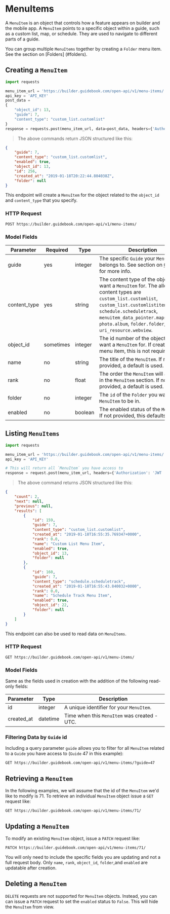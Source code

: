 # MenuItems

A `MenuItem` is an object that controls how a feature appears on builder and the mobile app. A `MenuItem` points to a specific object within a guide, such as a custom list, map, or schedule. They are used to navigate to different parts of a guide.

You can group multiple `MenuItems` together by creating a `Folder` menu item. See the section on [Folders] (#folders).

## Creating a `MenuItem`

```python
import requests

menu_item_url = 'https://builder.guidebook.com/open-api/v1/menu-items/'
api_key = 'API_KEY'
post_data = 
{
	"object_id": 13,
	"guide": 7,
	"content_type": "custom_list.customlist"
}
response = requests.post(menu_item_url, data=post_data, headers={'Authorization': 'JWT ' + api_key}).json()

```

> The above commands return JSON structured like this:

```json
{
    "guide": 7,
    "content_type": "custom_list.customlist",
    "enabled": true,
    "object_id": 13,
    "id": 256,
    "created_at": "2019-01-18T20:22:44.804038Z",
    "folder": null
}

```

This endpoint will create a `MenuItem` for the object related to the `object_id` and `content_type` that you specify.

### HTTP Request

`POST https://builder.guidebook.com/open-api/v1/menu-items/`

### Model Fields

Parameter            | Required  | Type    | Description
---------            | --------  | ------- | -----------
guide                | yes | integer  | The specific `Guide` your `MenuItem` belongs to.  See section on [Guides](#guides) for more info.
content_type  		 | yes | string   | The content type of the object you want a `MenuItem` for. The allowed content types are `custom_list.customlist`, `custom_list.customlistitem`, `schedule.scheduletrack`, `menuitem_data_pointer.mapspointer`, `photo.album`, `folder.folder`, and `uri_resource.webview`.
object_id     		 | sometimes | integer  | The id number of the object you want a `MenuItem` for. If creating a `Map` menu item, this is not required.
name     			 | no | string   | The title of the `MenuItem`. If not provided, a default is used.
rank                 | no  | float  | The order the `MenuItem` will appear in the `MenuItem` section. If not provided, a default is used.
folder				 | no | integer | The `id` of the `Folder` you want this `MenuItem` to be in.
enabled     		 | no | boolean  | The enabled status of the `MenuItem`. If not provided, this defaults to `True`.


## Listing `MenuItems`


```python
import requests

menu_item_url = 'https://builder.guidebook.com/open-api/v1/menu-items/'
api_key = 'API_KEY'

# This will return all `MenuItem` you have access to
response = request.post(menu_item_url, headers={'Authorization': 'JWT ' + api_key}).json()

```

> The above command returns JSON structured like this:

```json
{
	"count": 2,
	"next": null,
	"previous": null,
	"results": [
        {
            "id": 159,
            "guide": 7,
            "content_type": "custom_list.customlist",
            "created_at": "2019-01-18T16:55:35.769347+0000",
            "rank": 0.0,
            "name": "Custom List Menu Item",
            "enabled": true,
            "object_id": 13,
            "folder": null
        },
        {
            "id": 160,
            "guide": 7,
            "content_type": "schedule.scheduletrack",
            "created_at": "2019-01-18T16:55:43.840032+0000",
            "rank": 0.0,
            "name": "Schedule Track Menu Item",
            "enabled": true,
            "object_id": 22,
            "folder": null
        }
	]
}
```


This endpoint can also be used to read data on `MenuItems`.

### HTTP Request

`GET https://builder.guidebook.com/open-api/v1/menu-items/`

### Model Fields

Same as the fields used in creation with the addition of the following read-only fields:

Parameter       | Type    | Description
---------       | ------- | -----------
id              | integer  | A unique identifier for your `MenuItem`.
created_at      | datetime | Time when this `MenuItem` was created - UTC.


### Filtering Data by `Guide` id

Including a query parameter `guide` allows you to filter for all `MenuItem` related to a `Guide` you have access to (`Guide` 47 in this example):

`GET https://builder.guidebook.com/open-api/v1/menu-items/?guide=47`


## Retrieving a `MenuItem`
In the following examples, we will assume that the id of the `MenuItem` we'd like to modify is 71.
To retrieve an individual `MenuItem` object issue a `GET` request like:

`GET https://builder.guidebook.com/open-api/v1/menu-items/71/`


## Updating a `MenuItem`

To modify an existing `MenuItem` object, issue a `PATCH` request like:

`PATCH https://builder.guidebook.com/open-api/v1/menu-items/71/`

You will only need to include the specific fields you are updating and not a full request body. Only `name`, `rank`, `object_id`, `folder`,and `enabled` are updatable after creation.


## Deleting a `MenuItem`

`DELETE` requests are not supported for `MenuItem` objects. Instead, you can can issue a `PATCH` request to set the `enabled` status to `False`. This will hide the `MenuItem` from view.

